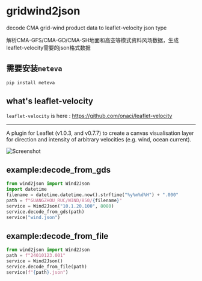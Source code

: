 # gridwind2json
decode CMA grid-wind product data to leaflet-velocity json type

解析CMA-GFS/CMA-GD/CMA-SH地面和高空等模式资料风场数据，生成leaflet-velocity需要的json格式数据

## 需要安装`meteva`
```
pip install meteva
```

## what's leaflet-velocity

`leaflet-velocity` is here : https://github.com/onaci/leaflet-velocity

---

A plugin for Leaflet (v1.0.3, and v0.7.7) to create a canvas visualisation layer for direction and intensity of arbitrary velocities (e.g. wind, ocean current).

![Screenshot](https://github.com/onaci/leaflet-velocity/blob/master/screenshots/velocity.gif?raw=true)


## example:decode_from_gds
```python
from wind2json import Wind2Json
import datetime
filename = datetime.datetime.now().strftime("%y%m%d%H") + ".000"
path = f"GUANGZHOU_RUC/WIND/850/{filename}"
service = Wind2Json("10.1.20.100", 8080)
service.decode_from_gds(path)
service("wind.json")
```

## example:decode_from_file
```python
from wind2json import Wind2Json
path = f"24010123.001"
service = Wind2Json()
service.decode_from_file(path)
service(f"{path}.json")
```


